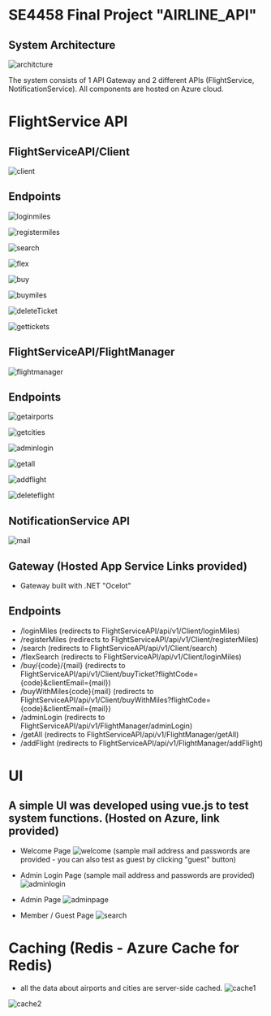 # SE4458 Final Project "AIRLINE_API"
## System Architecture
![architcture](https://github.com/gunesgultekin/AIRLINE_API/assets/126399958/cd2d7b95-d0b2-48f8-81bf-da8f7d8fb1af)

The system consists of 1 API Gateway and 2 different APIs (FlightService, NotificationService). All components are hosted on Azure cloud.
 
# FlightService API

## FlightServiceAPI/Client
![client](https://github.com/gunesgultekin/AIRLINE_API/assets/126399958/08450c33-9e2b-4e2a-bc68-bed10a69adf3)
## Endpoints

![loginmiles](https://github.com/gunesgultekin/AIRLINE_API/assets/126399958/601a140e-5771-452a-b543-e21553fbc97c)

![registermiles](https://github.com/gunesgultekin/AIRLINE_API/assets/126399958/e0f5ff3e-345a-4afc-b6a7-24fdb47eaf06)

![search](https://github.com/gunesgultekin/AIRLINE_API/assets/126399958/25b48f0a-75f9-4777-a4f0-25d04995e7e0)

![flex](https://github.com/gunesgultekin/AIRLINE_API/assets/126399958/faddc65d-ec5b-438c-93bb-d236d0ba7c42)

![buy](https://github.com/gunesgultekin/AIRLINE_API/assets/126399958/577d444d-6bd3-450e-8d3d-1f420aaae6f3)

![buymiles](https://github.com/gunesgultekin/AIRLINE_API/assets/126399958/15dc76fe-2ed6-47af-b5c7-4dc19050fadb)

![deleteTicket](https://github.com/gunesgultekin/AIRLINE_API/assets/126399958/2cdae835-dd3a-4792-af8c-f7e587e6bc80)

![gettickets](https://github.com/gunesgultekin/AIRLINE_API/assets/126399958/5276b82c-305e-4ce0-a1cb-d84f57b79f78)

## FlightServiceAPI/FlightManager

![flightmanager](https://github.com/gunesgultekin/AIRLINE_API/assets/126399958/6e6f3ddf-4d49-420b-b2a7-1b4ddd27bc39)
## Endpoints
![getairports](https://github.com/gunesgultekin/AIRLINE_API/assets/126399958/3d867dbf-44c6-4f83-ba35-c8c3b9579613)

![getcities](https://github.com/gunesgultekin/AIRLINE_API/assets/126399958/6559307c-2551-4bcf-bb4c-9d304301ee22)

![adminlogin](https://github.com/gunesgultekin/AIRLINE_API/assets/126399958/56c3989b-7d93-48df-bc9a-b3dadfcb7648)

![getall](https://github.com/gunesgultekin/AIRLINE_API/assets/126399958/eac3db13-aa11-4957-a8ae-543a6f3332f8)

![addflight](https://github.com/gunesgultekin/AIRLINE_API/assets/126399958/8a1b175f-30eb-4e0e-bf7c-8deecbdb7a5c)

![deleteflight](https://github.com/gunesgultekin/AIRLINE_API/assets/126399958/54da3957-a6a6-46b2-a63b-fb19d4cee050)


## NotificationService API

![mail](https://github.com/gunesgultekin/AIRLINE_API/assets/126399958/a67e05c6-7356-45f2-a0bb-55fa38ba3f81)

## Gateway (Hosted App Service Links provided)
* Gateway built with .NET "Ocelot"
## Endpoints
* /loginMiles (redirects to FlightServiceAPI/api/v1/Client/loginMiles)
* /registerMiles (redirects to FlightServiceAPI/api/v1/Client/registerMiles)
* /search (redirects to FlightServiceAPI/api/v1/Client/search)
* /flexSearch (redirects to FlightServiceAPI/api/v1/Client/loginMiles)
* /buy/{code}/{mail} (redirects to FlightServiceAPI/api/v1/Client/buyTicket?flightCode={code}&clientEmail={mail})
* /buyWithMiles{code}{mail} (redirects to FlightServiceAPI/api/v1/Client/buyWithMiles?flightCode={code}&clientEmail={mail})
* /adminLogin (redirects to FlightServiceAPI/api/v1/FlightManager/adminLogin)
* /getAll (redirects to FlightServiceAPI/api/v1/FlightManager/getAll)
* /addFlight (redirects to FlightServiceAPI/api/v1/FlightManager/addFlight)

# UI
## A simple UI was developed using vue.js to test system functions. (Hosted on Azure, link provided)

* Welcome Page
![welcome](https://github.com/gunesgultekin/AIRLINE_API/assets/126399958/95768eb3-f615-4573-b8d4-16ff0268ee5a)
(sample mail address and passwords are provided - you can also test as guest by clicking "guest" button)

* Admin Login Page (sample mail address and passwords are provided)
![adminlogin](https://github.com/gunesgultekin/AIRLINE_API/assets/126399958/7cb544e4-747a-4088-b7a1-41cfeb60b917)

* Admin Page
![adminpage](https://github.com/gunesgultekin/AIRLINE_API/assets/126399958/007b7c04-6759-41a6-b459-bb5f08b33087)


* Member / Guest Page
![search](https://github.com/gunesgultekin/AIRLINE_API/assets/126399958/4ca06635-edad-4d68-8396-683ffdb6c632)

# Caching (Redis - Azure Cache for Redis)
* all the data about airports and cities are server-side cached.
![cache1](https://github.com/gunesgultekin/AIRLINE_API/assets/126399958/75d52a9f-2378-4284-9b7f-7db25588cd38)

![cache2](https://github.com/gunesgultekin/AIRLINE_API/assets/126399958/9c0bcf3b-2187-4301-a6ab-818d8081d71f)


